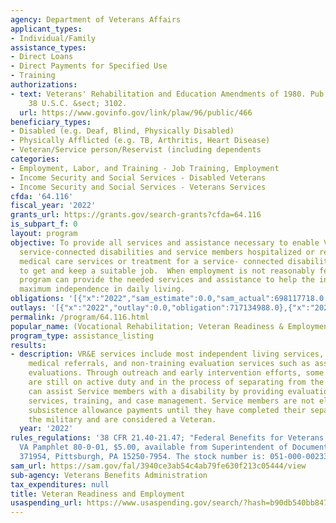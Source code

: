 ```yaml
---
agency: Department of Veterans Affairs
applicant_types:
- Individual/Family
assistance_types:
- Direct Loans
- Direct Payments for Specified Use
- Training
authorizations:
- text: Veterans' Rehabilitation and Education Amendments of 1980. Pub. L. 96, 466.
    38 U.S.C. &sect; 3102.
  url: https://www.govinfo.gov/link/plaw/96/public/466
beneficiary_types:
- Disabled (e.g. Deaf, Blind, Physically Disabled)
- Physically Afflicted (e.g. TB, Arthritis, Heart Disease)
- Veteran/Service person/Reservist (including dependents
categories:
- Employment, Labor, and Training - Job Training, Employment
- Income Security and Social Services - Disabled Veterans
- Income Security and Social Services - Veterans Services
cfda: '64.116'
fiscal_year: '2022'
grants_url: https://grants.gov/search-grants?cfda=64.116
is_subpart_f: 0
layout: program
objective: To provide all services and assistance necessary to enable Veterans with
  service-connected disabilities and service members hospitalized or receiving outpatient
  medical care services or treatment for a service- connected disability pending discharge
  to get and keep a suitable job.  When employment is not reasonably feasible, the
  program can provide the needed services and assistance to help the individual achieve
  maximum independence in daily living.
obligations: '[{"x":"2022","sam_estimate":0.0,"sam_actual":698117718.0,"usa_spending_actual":717134988.0},{"x":"2023","sam_estimate":710499641.0,"sam_actual":0.0,"usa_spending_actual":821576201.0},{"x":"2024","sam_estimate":651524080.0,"sam_actual":0.0,"usa_spending_actual":934440658.0}]'
outlays: '[{"x":"2022","outlay":0.0,"obligation":717134988.0},{"x":"2023","outlay":0.0,"obligation":821576201.0},{"x":"2024","outlay":0.0,"obligation":934440658.0}]'
permalink: /program/64.116.html
popular_name: (Vocational Rehabilitation; Veteran Readiness & Employment; VR&E)
program_type: assistance_listing
results:
- description: VR&E services include most independent living services, career counseling,
    medical referrals, and non-training evaluation services such as assistive technology
    evaluations. Through outreach and early intervention efforts, some VR&E participants
    are still on active duty and in the process of separating from the military. VR&E
    can assist Service members with a disability by providing evaluation, rehabilitation
    services, training, and case management. Service members are not eligible for
    subsistence allowance payments until they have completed their separation from
    the military and are considered a Veteran.
  year: '2022'
rules_regulations: '38 CFR 21.40-21.47; "Federal Benefits for Veterans and Dependents,"
  VA Pamphlet 80-0-01, $5.00, available from Superintendent of Documents, P.O. Box
  371954, Pittsburgh, PA 15250-7954. The stock number is: 051-000-00233-4.'
sam_url: https://sam.gov/fal/3940ce3ab54c4ab79fe630f213c05444/view
sub-agency: Veterans Benefits Administration
tax_expenditures: null
title: Veteran Readiness and Employment
usaspending_url: https://www.usaspending.gov/search/?hash=b90db540bb847aa1bce57f6b069835eb
---
```

